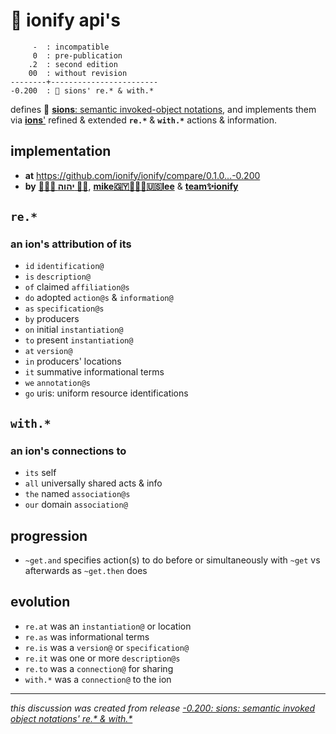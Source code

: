 # 🧬 ionify api's

         -  : incompatible
         0  : pre-publication
        .2  : second edition
        00  : without revision
    --------+------------------------
    -0.200  : 🌱 sions' re.* & with.*

defines 🌱 [**sions**: semantic invoked-object notations](https://github.com/ionify/about/blob/public/LINGO.md#-sion),
and implements them via [**ions**'](https://talk.ionify.net/)
refined & extended **`re.*`** & **`with.*`** actions & information.

## implementation

+ **at** <https://github.com/ionify/ionify/compare/0.1.0...-0.200>
+ **by** [**🙇🏾‍♂️ יהוה 🤲🏾**](https://deal.ionify.net/),
  [**mike🇬🇾👨🏾‍💻🇺🇸lee**](https://github.com/iskitz)
  & [**team✨ionify**](https://team.ionify.net/)

## `re.*`

### an ion's attribution of its

+ `id` `identification@`
+ `is` `description@`
+ `of` claimed `affiliation@s`
+ `do` adopted `action@s` & `information@`
+ `as` `specification@s`
+ `by` producers
+ `on` initial `instantiation@`
+ `to` present `instantiation@`
+ `at` `version@`
+ `in` producers' locations
+ `it` summative informational terms
+ `we` `annotation@s`
+ `go` uris: uniform resource identifications

## `with.*`

### an ion's connections to

+ `its` self
+ `all` universally shared acts & info
+ `the` named `association@s`
+ `our` domain `association@`

## progression

+ `~get.and` specifies action(s) to do before or simultaneously with `~get`
   vs afterwards as `~get.then` does

## evolution

+ `re.at` was an `instantiation@` or location
+ `re.as` was informational terms
+ `re.is` was a `version@` or `specification@`
+ `re.it` was one or more `description@s`
+ `re.to` was a `connection@` for sharing
+ `with.*` was a `connection@` to the ion

<hr />
<em>this discussion was created from release
<a href='https://github.com/ionify/ionify/releases/tag/-0.200'>
-0.200: sions: semantic invoked object notations' re.* & with.*
</a>
</em>
